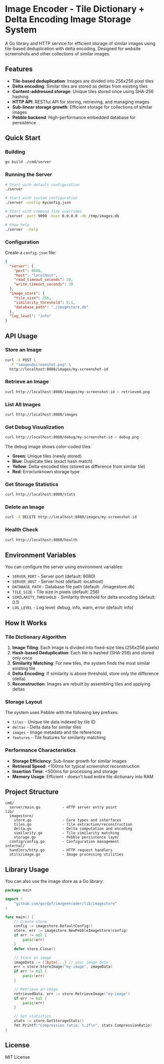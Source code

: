 # Image Encoder - Tile Dictionary + Delta Encoding Image Storage System

A Go library and HTTP service for efficient storage of similar images using tile-based deduplication with delta encoding. Designed for website screenshots and other collections of similar images.

## Features

- **Tile-based deduplication**: Images are divided into 256x256 pixel tiles
- **Delta encoding**: Similar tiles are stored as deltas from existing tiles
- **Content-addressed storage**: Unique tiles stored once using SHA-256 hashing
- **HTTP API**: RESTful API for storing, retrieving, and managing images
- **Sub-linear storage growth**: Efficient storage for collections of similar images
- **Pebble backend**: High-performance embedded database for persistence

## Quick Start

### Building

```bash
go build ./cmd/server
```

### Running the Server

```bash
# Start with default configuration
./server

# Start with custom configuration
./server -config myconfig.json

# Start with command line overrides
./server -port 9090 -host 0.0.0.0 -db /tmp/images.db

# Show help
./server --help
```

### Configuration

Create a `config.json` file:

```json
{
  "server": {
    "port": 8080,
    "host": "localhost",
    "read_timeout_seconds": 30,
    "write_timeout_seconds": 30
  },
  "image_store": {
    "tile_size": 256,
    "similarity_threshold": 0.1,
    "database_path": "./imagestore.db"
  },
  "log_level": "info"
}
```

## API Usage

### Store an Image

```bash
curl -X POST \
  -F "image=@screenshot.png" \
  http://localhost:8080/images/my-screenshot-id
```

### Retrieve an Image

```bash
curl http://localhost:8080/images/my-screenshot-id > retrieved.png
```

### List All Images

```bash
curl http://localhost:8080/images
```

### Get Debug Visualization

```bash
curl http://localhost:8080/debug/my-screenshot-id > debug.png
```

The debug image shows color-coded tiles:
- **Green**: Unique tiles (newly stored)
- **Blue**: Duplicate tiles (exact hash match)
- **Yellow**: Delta-encoded tiles (stored as difference from similar tile)
- **Red**: Error/unknown storage type

### Get Storage Statistics

```bash
curl http://localhost:8080/stats
```

### Delete an Image

```bash
curl -X DELETE http://localhost:8080/images/my-screenshot-id
```

### Health Check

```bash
curl http://localhost:8080/health
```

## Environment Variables

You can configure the server using environment variables:

- `SERVER_PORT` - Server port (default: 8080)
- `SERVER_HOST` - Server host (default: localhost)
- `DATABASE_PATH` - Database file path (default: ./imagestore.db)
- `TILE_SIZE` - Tile size in pixels (default: 256)
- `SIMILARITY_THRESHOLD` - Similarity threshold for delta encoding (default: 0.1)
- `LOG_LEVEL` - Log level: debug, info, warn, error (default: info)

## How It Works

### Tile Dictionary Algorithm

1. **Image Tiling**: Each image is divided into fixed-size tiles (256x256 pixels)
2. **Hash-based Deduplication**: Each tile is hashed (SHA-256) and stored only once
3. **Similarity Matching**: For new tiles, the system finds the most similar existing tile
4. **Delta Encoding**: If similarity is above threshold, store only the difference (delta)
5. **Reconstruction**: Images are rebuilt by assembling tiles and applying deltas

### Storage Layout

The system uses Pebble with the following key prefixes:
- `tiles` - Unique tile data indexed by tile ID
- `deltas` - Delta data for similar tiles
- `images` - Image metadata and tile references
- `features` - Tile features for similarity matching

### Performance Characteristics

- **Storage Efficiency**: Sub-linear growth for similar images
- **Retrieval Speed**: <100ms for typical screenshot reconstruction
- **Insertion Time**: <500ms for processing and storage
- **Memory Usage**: Efficient - doesn't load entire tile dictionary into RAM

## Project Structure

```
cmd/
  server/main.go          - HTTP server entry point
lib/
  imagestore/
    store.go              - Core types and interfaces
    tiles.go              - Tile extraction/reconstruction
    delta.go              - Delta computation and encoding
    similarity.go         - Tile similarity matching
    storage.go            - Pebble persistence layer
  config/config.go        - Configuration management
internal/
  handlers/http.go        - HTTP request handlers
  utils/image.go          - Image processing utilities
```

## Library Usage

You can also use the image store as a Go library:

```go
package main

import (
    "github.com/gordyf/imageencoder/lib/imagestore"
)

func main() {
    // Create store
    config := imagestore.DefaultConfig()
    store, err := imagestore.NewPebbleImageStore(config)
    if err != nil {
        panic(err)
    }
    defer store.Close()

    // Store an image
    imageData := []byte{...} // your image data
    err = store.StoreImage("my-image", imageData)
    if err != nil {
        panic(err)
    }

    // Retrieve an image
    retrievedData, err := store.RetrieveImage("my-image")
    if err != nil {
        panic(err)
    }

    // Get statistics
    stats := store.GetStorageStats()
    fmt.Printf("Compression ratio: %.2f\n", stats.CompressionRatio)
}
```

## License

MIT License